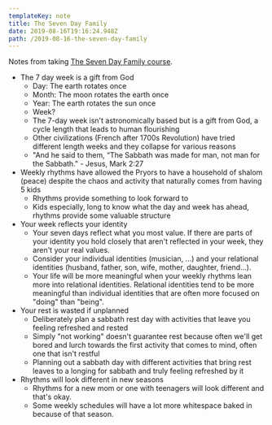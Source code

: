 ```yaml
---
templateKey: note
title: The Seven Day Family
date: 2019-08-16T19:16:24.948Z
path: /2019-08-16-the-seven-day-family
---
```


Notes from taking [The Seven Day Family course](https://familyteams.com/resources/seven-day-family/).

- The 7 day week is a gift from God
  - Day: The earth rotates once
  - Month: The moon rotates the earth once
  - Year: The earth rotates the sun once
  - Week?
  - The 7-day week isn't astronomically based but is a gift from God, a cycle length that leads to human flourishing
  - Other civilizations (French after 1700s Revolution) have tried different length weeks and they collapse for various reasons
  - "And he said to them, “The Sabbath was made for man, not man for the Sabbath." - Jesus, Mark 2:27
- Weekly rhythms have allowed the Pryors to have a household of shalom (peace) despite the chaos and activity that naturally comes from having 5 kids
  - Rhythms provide something to look forward to
  - Kids especially, long to know what the day and week has ahead, rhythms provide some valuable structure
- Your week reflects your identity
  - Your seven days reflect what you most value. If there are parts of your identity you hold closely that aren't reflected in your week, they aren't your real values.
  - Consider your individual identities (musician, ...) and your relational identities (husband, father, son, wife, mother, daughter, friend...).
  - Your life will be more meaningful when your weekly rhythms lean more into relational identities. Relational identities tend to be more meaningful than individual identities that are often more focused on "doing" than "being".
- Your rest is wasted if unplanned
  - Deliberately plan a sabbath rest day with activities that leave you feeling refreshed and rested
  - Simply "not working" doesn't guarantee rest because often we'll get bored and lurch towards the first activity that comes to mind, often one that isn't restful
  - Planning out a sabbath day with different activities that bring rest leaves to a longing for sabbath and truly feeling refreshed by it
- Rhythms will look different in new seasons
  - Rhythms for a new mom or one with teenagers will look different and that's okay.
  - Some weekly schedules will have a lot more whitespace baked in because of that season.
